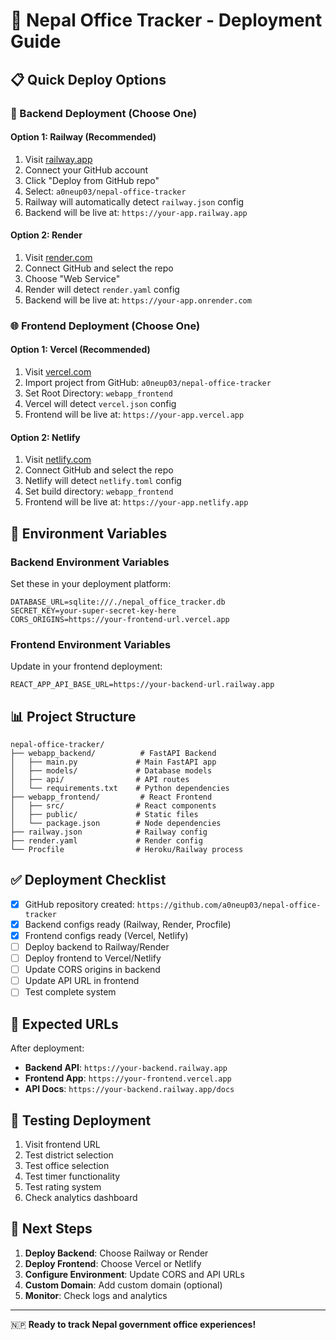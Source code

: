 # 🚀 Nepal Office Tracker - Deployment Guide

## 📋 Quick Deploy Options

### 🚂 Backend Deployment (Choose One)

#### Option 1: Railway (Recommended)
1. Visit [railway.app](https://railway.app)
2. Connect your GitHub account
3. Click "Deploy from GitHub repo"
4. Select: `a0neup03/nepal-office-tracker`
5. Railway will automatically detect `railway.json` config
6. Backend will be live at: `https://your-app.railway.app`

#### Option 2: Render
1. Visit [render.com](https://render.com)
2. Connect GitHub and select the repo
3. Choose "Web Service"
4. Render will detect `render.yaml` config
5. Backend will be live at: `https://your-app.onrender.com`

### 🌐 Frontend Deployment (Choose One)

#### Option 1: Vercel (Recommended)
1. Visit [vercel.com](https://vercel.com)
2. Import project from GitHub: `a0neup03/nepal-office-tracker`
3. Set Root Directory: `webapp_frontend`
4. Vercel will detect `vercel.json` config
5. Frontend will be live at: `https://your-app.vercel.app`

#### Option 2: Netlify
1. Visit [netlify.com](https://netlify.com)
2. Connect GitHub and select the repo
3. Netlify will detect `netlify.toml` config
4. Set build directory: `webapp_frontend`
5. Frontend will be live at: `https://your-app.netlify.app`

## 🔧 Environment Variables

### Backend Environment Variables
Set these in your deployment platform:

```
DATABASE_URL=sqlite:///./nepal_office_tracker.db
SECRET_KEY=your-super-secret-key-here
CORS_ORIGINS=https://your-frontend-url.vercel.app
```

### Frontend Environment Variables
Update in your frontend deployment:

```
REACT_APP_API_BASE_URL=https://your-backend-url.railway.app
```

## 📊 Project Structure

```
nepal-office-tracker/
├── webapp_backend/          # FastAPI Backend
│   ├── main.py             # Main FastAPI app
│   ├── models/             # Database models
│   ├── api/                # API routes
│   └── requirements.txt    # Python dependencies
├── webapp_frontend/         # React Frontend
│   ├── src/                # React components
│   ├── public/             # Static files
│   └── package.json        # Node dependencies
├── railway.json            # Railway config
├── render.yaml             # Render config
└── Procfile                # Heroku/Railway process
```

## ✅ Deployment Checklist

- [x] GitHub repository created: `https://github.com/a0neup03/nepal-office-tracker`
- [x] Backend configs ready (Railway, Render, Procfile)
- [x] Frontend configs ready (Vercel, Netlify)
- [ ] Deploy backend to Railway/Render
- [ ] Deploy frontend to Vercel/Netlify
- [ ] Update CORS origins in backend
- [ ] Update API URL in frontend
- [ ] Test complete system

## 🔗 Expected URLs

After deployment:
- **Backend API**: `https://your-backend.railway.app`
- **Frontend App**: `https://your-frontend.vercel.app`
- **API Docs**: `https://your-backend.railway.app/docs`

## 🧪 Testing Deployment

1. Visit frontend URL
2. Test district selection
3. Test office selection
4. Test timer functionality
5. Test rating system
6. Check analytics dashboard

## 📝 Next Steps

1. **Deploy Backend**: Choose Railway or Render
2. **Deploy Frontend**: Choose Vercel or Netlify
3. **Configure Environment**: Update CORS and API URLs
4. **Custom Domain**: Add custom domain (optional)
5. **Monitor**: Check logs and analytics

---

🇳🇵 **Ready to track Nepal government office experiences!**